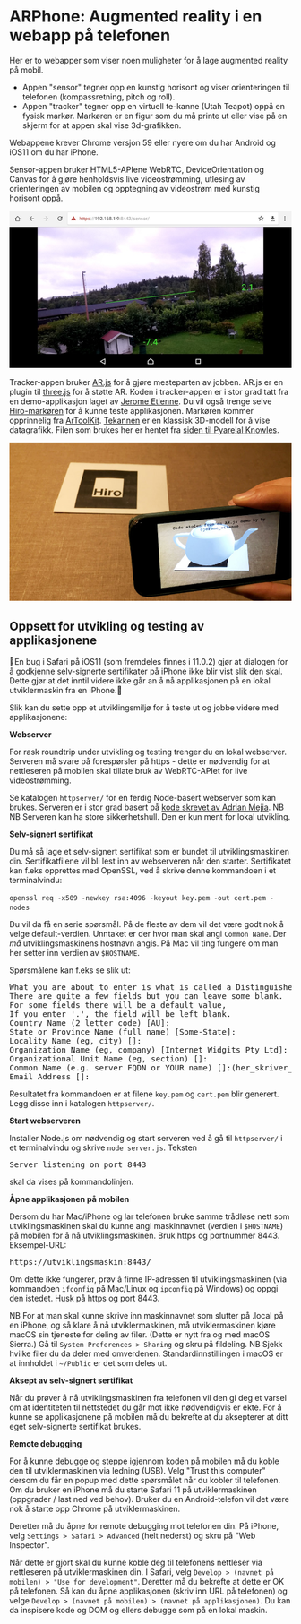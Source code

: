 ARPhone: Augmented reality i en webapp på telefonen
==

Her er to webapper som viser noen muligheter for å lage augmented reality på mobil.

* Appen "sensor" tegner opp en kunstig horisont og viser orienteringen til telefonen (kompassretning, pitch og roll).
* Appen "tracker" tegner opp en virtuell te-kanne (Utah Teapot) oppå en fysisk markør. Markøren er en figur som du må printe ut eller vise på en skjerm for at appen skal vise 3d-grafikken.

Webappene krever Chrome versjon 59 eller nyere om du har Android og iOS11 om du har iPhone.

Sensor-appen bruker HTML5-APIene WebRTC, DeviceOrientation og Canvas for å gjøre henholdsvis live videostrømming, utlesing av orienteringen av mobilen og opptegning av videostrøm med kunstig horisont oppå.

![Sensor-app på Android](images/sensorapp.jpg)

Tracker-appen bruker [AR.js](https://github.com/jeromeetienne/AR.js) for å gjøre mesteparten av jobben. AR.js er en plugin til [three.js](https://threejs.org/) for å støtte AR. Koden i tracker-appen er i stor grad tatt fra en demo-applikasjon laget av [Jerome Etienne](https://twitter.com/jerome_etienne). Du vil også trenge selve [Hiro-markøren](images/Hiro.pdf) for å kunne teste applikasjonen. Markøren kommer opprinnelig fra [ArToolKit](http://www.hitl.washington.edu/artoolkit/). [Tekannen](https://en.wikipedia.org/wiki/Utah_teapot) er en klassisk 3D-modell for å vise datagrafikk. Filen som brukes her er hentet fra [siden til Pyarelal Knowles](http://goanna.cs.rmit.edu.au/~pknowles/models.html).

![Tracker-app på iPhone](images/trackerapp.jpg)

Oppsett for utvikling og testing av applikasjonene
--

&#x1F534;En bug i Safari på iOS11 (som fremdeles finnes i 11.0.2) gjør at dialogen for å godkjenne selv-signerte sertifikater på iPhone ikke blir vist slik den skal. Dette gjør at det inntil videre ikke går an å nå applikasjonen på en lokal utviklermaskin fra en iPhone.&#x1F534;

Slik kan du sette opp et utviklingsmiljø for å teste ut og jobbe videre med applikasjonene:

**Webserver**

For rask roundtrip under utvikling og testing trenger du en lokal webserver. Serveren må svare på forespørsler på https - dette
er nødvendig for at nettleseren på mobilen skal tillate bruk av WebRTC-APIet for live videostrømming.

Se katalogen `httpserver/` for en ferdig Node-basert webserver som kan brukes. Serveren er i stor grad basert på [kode skrevet av Adrian Mejia](https://gist.github.com/amejiarosario/53afae82e18db30dadc9bc39035778e5). NB NB Serveren kan ha store sikkerhetshull. Den er kun ment for lokal utvikling.

**Selv-signert sertifikat**

Du må så lage et selv-signert sertifikat som er bundet til utviklingsmaskinen din. Sertifikatfilene vil bli lest inn av webserveren når den starter. Sertifikatet kan f.eks opprettes med OpenSSL, ved å skrive denne kommandoen i et terminalvindu:

`openssl req -x509 -newkey rsa:4096 -keyout key.pem -out cert.pem -nodes`

Du vil da få en serie spørsmål. På de fleste av dem vil det være godt nok å velge default-verdien. Unntaket er der hvor man skal angi `Common Name`. Der _må_ utviklingsmaskinens hostnavn angis. På Mac vil ting fungere om man her setter inn verdien av `$HOSTNAME`.

Spørsmålene kan f.eks se slik ut:

<pre>What you are about to enter is what is called a Distinguished Name or a DN.
There are quite a few fields but you can leave some blank.
For some fields there will be a default value,
If you enter '.', the field will be left blank.
Country Name (2 letter code) [AU]:
State or Province Name (full name) [Some-State]:
Locality Name (eg, city) []:
Organization Name (eg, company) [Internet Widgits Pty Ltd]:
Organizational Unit Name (eg, section) []:
Common Name (e.g. server FQDN or YOUR name) []:(her_skriver_du_hostnavnet)
Email Address []:</pre>

Resultatet fra kommandoen er at filene `key.pem` og `cert.pem` blir generert. Legg disse inn i katalogen `httpserver/`.

**Start webserveren**

Installer Node.js om nødvendig og start serveren ved å gå til `httpserver/` i et terminalvindu og skrive `node server.js`. Teksten

<pre>Server listening on port 8443</pre>

skal da vises på kommandolinjen.

**Åpne applikasjonen på mobilen**

Dersom du har Mac/iPhone og lar telefonen bruke samme trådløse nett som  utviklingsmaskinen skal du kunne angi maskinnavnet (verdien i `$HOSTNAME`) på mobilen for å nå utviklingsmaskinen. Bruk https og portnummer 8443. Eksempel-URL:

<pre>https://utviklingsmaskin:8443/</pre>

Om dette ikke fungerer, prøv å finne IP-adressen til utviklingsmaskinen (via kommandoen `ifconfig` på Mac/Linux og `ipconfig` på Windows) og oppgi den istedet. Husk på https og port 8443.

NB For at man skal kunne skrive inn maskinnavnet som slutter på .local på en iPhone, og så klare å nå utviklermaskinen, må utviklermaskinen kjøre macOS sin tjeneste for deling av filer. (Dette er nytt fra og med macOS Sierra.) Gå til `System Preferences > Sharing` og skru på fildeling. NB Sjekk hvilke filer du da deler med omverdenen. Standardinnstillingen i macOS er at innholdet i `~/Public` er det som deles ut.

**Aksept av selv-signert sertifikat**

Når du prøver å nå utviklingsmaskinen fra telefonen vil den gi deg et varsel om at identiteten til nettstedet du går mot ikke nødvendigvis er ekte. For å kunne se applikasjonene på mobilen må du bekrefte at du aksepterer at ditt eget selv-signerte sertifikat brukes.

**Remote debugging**

For å kunne debugge og steppe igjennom koden på mobilen må du koble den til utviklermaskinen via ledning (USB). Velg "Trust this computer" dersom du får en popup med dette spørsmålet når du kobler til telefonen. Om du bruker en iPhone må du starte Safari 11 på utviklermaskinen (oppgrader / last ned ved behov). Bruker du en Android-telefon vil det være nok å starte opp Chrome på utviklermaskinen.

Deretter må du åpne for remote debugging mot telefonen din. På iPhone, velg `Settings > Safari > Advanced` (helt nederst) og skru på "Web Inspector".

Når dette er gjort skal du kunne koble deg til telefonens nettleser via nettleseren på utviklermaskinen din. I Safari, velg `Develop > (navnet på mobilen) > "Use for development"`. Deretter må du bekrefte at dette er OK på telefonen. Så kan du åpne applikasjonen (skriv inn URL på telefonen) og velge `Develop > (navnet på mobilen) > (navnet på applikasjonen)`. Du kan da inspisere kode og DOM og ellers debugge som på en lokal maskin.
